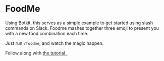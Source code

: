 # FoodMe

Using Botkit, this serves as a simple example to get started using slash commands on Slack. Foodme mashes together three emoji to present you with a new food combination each time.

Just run `/foodme`, and watch the magic happen.

Follow along with [the tutorial .](https://medium.com/slack-developer-blog/easy-peasy-slash-commands-getting-started-c37ff3f14d3e#.nfr4px2vi)
